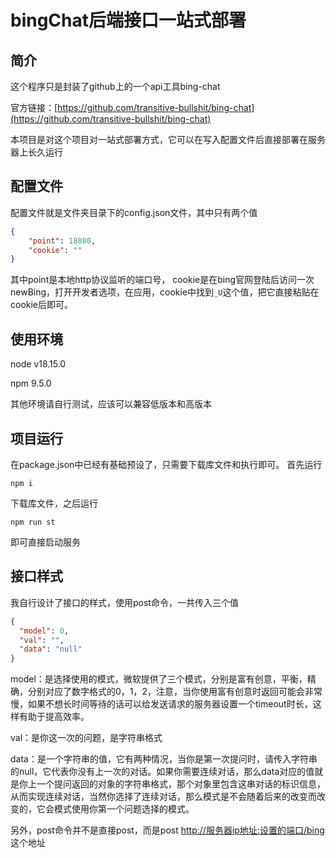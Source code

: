 # bingChat后端接口一站式部署

## 简介

这个程序只是封装了github上的一个api工具bing-chat

官方链接：[https://github.com/transitive-bullshit/bing-chat](https://github.com/transitive-bullshit/bing-chat)

本项目是对这个项目对一站式部署方式，它可以在写入配置文件后直接部署在服务器上长久运行

## 配置文件

配置文件就是文件夹目录下的config.json文件，其中只有两个值

```json
{
    "point": 18080,
    "cookie": ""
}
```
其中point是本地http协议监听的端口号， cookie是在bing官网登陆后访问一次newBing，打开开发者选项，在应用，cookie中找到`_U`这个值，把它直接粘贴在cookie后即可。

## 使用环境

node v18.15.0

npm 9.5.0

其他环境请自行测试，应该可以兼容低版本和高版本

## 项目运行

在package.json中已经有基础预设了，只需要下载库文件和执行即可。
首先运行
```shell
npm i
```
下载库文件，之后运行
```shell
npm run st
```
即可直接启动服务

## 接口样式
我自行设计了接口的样式，使用post命令，一共传入三个值

```json
{
  "model": 0,
  "val": "",
  "data": "null"
}
```
model：是选择使用的模式，微软提供了三个模式，分别是富有创意，平衡，精确，分别对应了数字格式的0，1，2，注意，当你使用富有创意时返回可能会非常慢，如果不想长时间等待的话可以给发送请求的服务器设置一个timeout时长，这样有助于提高效率。

val：是你这一次的问题，是字符串格式

data：是一个字符串的值，它有两种情况，当你是第一次提问时，请传入字符串的null，它代表你没有上一次的对话。如果你需要连续对话，那么data对应的值就是你上一个提问返回的对象的字符串格式，那个对象里包含这串对话的标识信息，从而实现连续对话，当然你选择了连续对话，那么模式是不会随着后来的改变而改变的，它会模式使用你第一个问题选择的模式。

另外，post命令并不是直接post，而是post [http://服务器ip地址:设置的端口/bing](#) 这个地址